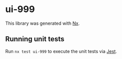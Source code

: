 # ui-999

This library was generated with [Nx](https://nx.dev).

## Running unit tests

Run `nx test ui-999` to execute the unit tests via [Jest](https://jestjs.io).
